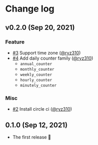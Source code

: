 # Change log

## v0.2.0 (Sep 20, 2021)

### Feature

* [#3](https://github.com/ryz310/redis-object-daily-counter/pull/3) Support time zone ([@ryz310](https://github.com/ryz310))
* [#4](https://github.com/ryz310/redis-object-daily-counter/pull/4) Add daily counter family ([@ryz310](https://github.com/ryz310))
    * `annual_counter`
    * `monthly_counter`
    * `weekly_counter`
    * `hourly_counter`
    * `minutely_counter`

### Misc

* [#2](https://github.com/ryz310/redis-object-daily-counter/pull/2) Install circle ci ([@ryz310](https://github.com/ryz310))

## 0.1.0 (Sep 12, 2021)

* The first release :tada:
